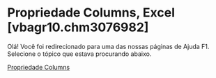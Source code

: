 
# Propriedade Columns, Excel [vbagr10.chm3076982]

Olá! Você foi redirecionado para uma das nossas páginas de Ajuda F1. Selecione o tópico que estava procurando abaixo.

[Propriedade Columns](http://msdn.microsoft.com/library/7c5bd414-aa86-49e6-c853-0fa0c56d11a7%28Office.15%29.aspx)
